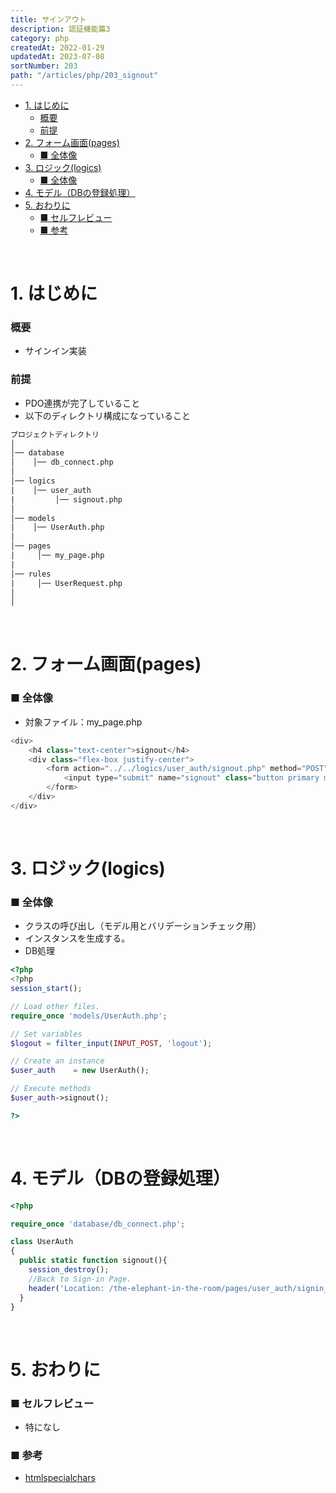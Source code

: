 ```yaml
---
title: サインアウト
description: 認証機能篇3
category: php
createdAt: 2022-01-29
updatedAt: 2023-07-08
sortNumber: 203
path: "/articles/php/203_signout"
---
```


<nuxt-content-wrapper>

- [1. はじめに](#1-はじめに)
    - [概要](#概要)
    - [前提](#前提)
- [2. フォーム画面(pages)](#2-フォーム画面pages)
    - [■ 全体像](#-全体像)
- [3. ロジック(logics)](#3-ロジックlogics)
    - [■ 全体像](#-全体像-1)
- [4. モデル（DBの登録処理）](#4-モデルdbの登録処理)
- [5. おわりに](#5-おわりに)
    - [■ セルフレビュー](#-セルフレビュー)
    - [■ 参考](#-参考)

<br>

# 1. はじめに
### 概要
- サインイン実装

### 前提
- PDO連携が完了していること
- 以下のディレクトリ構成になっていること

```html
プロジェクトディレクトリ
│
│── database
│    │── db_connect.php
│   
│── logics
|    │── user_auth
|         │── signout.php
│  
│── models
|    │── UserAuth.php
│   
│── pages
|     │── my_page.php
|
│── rules
|     │── UserRequest.php   
│  
│
```

<br>

# 2. フォーム画面(pages)
### ■ 全体像 
- 対象ファイル：my_page.php
```php
<div>
    <h4 class="text-center">signout</h4>
    <div class="flex-box justify-center">
        <form action="../../logics/user_auth/signout.php" method="POST">
            <input type="submit" name="signout" class="button primary my-2" value="signout">
        </form>
    </div>
</div>
```

<br>

# 3. ロジック(logics)
### ■ 全体像
- クラスの呼び出し（モデル用とバリデーションチェック用）
- インスタンスを生成する。
- DB処理
  
```php
<?php
<?php
session_start();

// Load other files.
require_once 'models/UserAuth.php';

// Set variables
$logout = filter_input(INPUT_POST, 'logout');

// Create an instance
$user_auth    = new UserAuth();

// Execute methods
$user_auth->signout();

?>
```

<br>

# 4. モデル（DBの登録処理）
```php
<?php

require_once 'database/db_connect.php';

class UserAuth
{
  public static function signout(){
    session_destroy();
    //Back to Sign-in Page.
    header('Location: /the-elephant-in-the-room/pages/user_auth/signin_form.php');
  }
}

```

<br>

# 5. おわりに
### ■ セルフレビュー
- 特になし

### ■ 参考
- [htmlspecialchars](https://www.php.net/manual/ja/function.htmlspecialchars)

</nuxt-content-wrapper>
